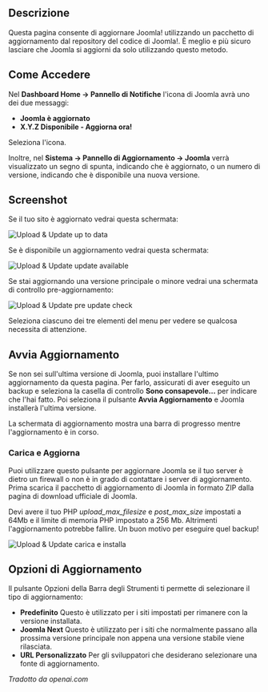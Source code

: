 <!-- Filename: Help4.x:Joomla_Update / Display title: Aggiornamento di Joomla -->

## Descrizione

Questa pagina consente di aggiornare Joomla! utilizzando un pacchetto di aggiornamento dal repository del codice di Joomla!. È meglio e più sicuro lasciare che Joomla si aggiorni da solo utilizzando questo metodo.

## Come Accedere

Nel **Dashboard Home → Pannello di Notifiche** l'icona di Joomla avrà uno dei due messaggi:
- **Joomla è aggiornato**
- **X.Y.Z Disponibile - Aggiorna ora!**

Seleziona l'icona.

Inoltre, nel **Sistema → Pannello di Aggiornamento → Joomla** verrà visualizzato un segno di spunta, indicando che è aggiornato, o un numero di versione, indicando che è disponibile una nuova versione.

## Screenshot

Se il tuo sito è aggiornato vedrai questa schermata:

![Upload & Update up to data](../../../en/images/joomla-update/upload-update-up-to-date.png)

Se è disponibile un aggiornamento vedrai questa schermata:

![Upload & Update update available](../../../en/images/joomla-update/upload-update-available.png)

Se stai aggiornando una versione principale o minore vedrai una schermata di controllo pre-aggiornamento:

![Upload & Update pre update check](../../../en/images/joomla-update/upload-update-pre-update-check.png)

Seleziona ciascuno dei tre elementi del menu per vedere se qualcosa necessita di attenzione.

## Avvia Aggiornamento

Se non sei sull'ultima versione di Joomla, puoi installare l'ultimo aggiornamento da questa pagina. Per farlo, assicurati di aver eseguito un backup e seleziona la casella di controllo **Sono consapevole...** per indicare che l'hai fatto. Poi seleziona il pulsante **Avvia Aggiornamento** e Joomla installerà l'ultima versione.

La schermata di aggiornamento mostra una barra di progresso mentre l'aggiornamento è in corso.

### Carica e Aggiorna

Puoi utilizzare questo pulsante per aggiornare Joomla se il tuo server è dietro un firewall o non è in grado di contattare i server di aggiornamento. Prima scarica il pacchetto di aggiornamento di Joomla in formato ZIP dalla pagina di download ufficiale di Joomla.

Devi avere il tuo PHP *upload_max_filesize* e *post_max_size* impostati a 64Mb e il limite di memoria PHP impostato a 256 Mb. Altrimenti l'aggiornamento potrebbe fallire. Un buon motivo per eseguire quel backup!

![Upload & Update carica e installa](../../../en/images/joomla-update/upload-update-upload-install.png)

## Opzioni di Aggiornamento

Il pulsante Opzioni della Barra degli Strumenti ti permette di selezionare il tipo di aggiornamento:

- **Predefinito** Questo è utilizzato per i siti impostati per rimanere con la versione installata.
- **Joomla Next** Questo è utilizzato per i siti che normalmente passano alla prossima versione principale
  non appena una versione stabile viene rilasciata.
- **URL Personalizzato** Per gli sviluppatori che desiderano selezionare una fonte di aggiornamento.

*Tradotto da openai.com*

